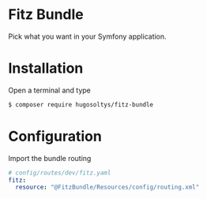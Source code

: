 Fitz Bundle
=

Pick what you want in your Symfony application.

Installation
=
Open a terminal and type
```bash
$ composer require hugosoltys/fitz-bundle
```

Configuration
=
Import the bundle routing
```yaml
# config/routes/dev/fitz.yaml
fitz:
  resource: "@FitzBundle/Resources/config/routing.xml"
```